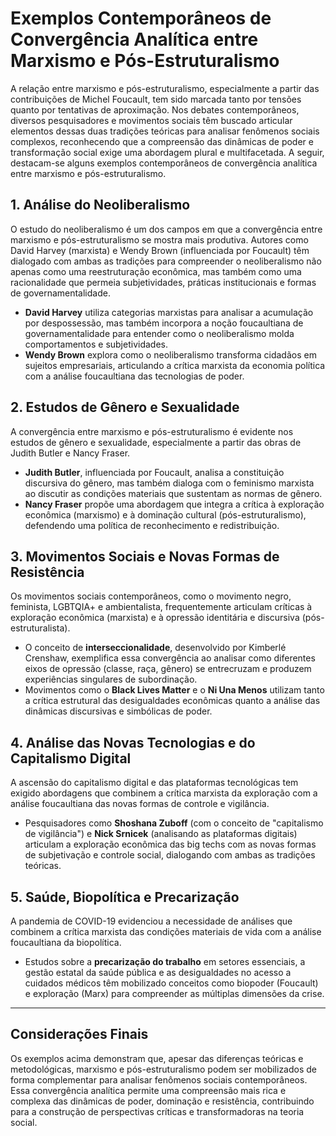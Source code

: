 # Exemplos Contemporâneos de Convergência Analítica entre Marxismo e Pós-Estruturalismo

A relação entre marxismo e pós-estruturalismo, especialmente a partir das contribuições de Michel Foucault, tem sido marcada tanto por tensões quanto por tentativas de aproximação. Nos debates contemporâneos, diversos pesquisadores e movimentos sociais têm buscado articular elementos dessas duas tradições teóricas para analisar fenômenos sociais complexos, reconhecendo que a compreensão das dinâmicas de poder e transformação social exige uma abordagem plural e multifacetada. A seguir, destacam-se alguns exemplos contemporâneos de convergência analítica entre marxismo e pós-estruturalismo.

## 1. Análise do Neoliberalismo

O estudo do neoliberalismo é um dos campos em que a convergência entre marxismo e pós-estruturalismo se mostra mais produtiva. Autores como David Harvey (marxista) e Wendy Brown (influenciada por Foucault) têm dialogado com ambas as tradições para compreender o neoliberalismo não apenas como uma reestruturação econômica, mas também como uma racionalidade que permeia subjetividades, práticas institucionais e formas de governamentalidade.

- **David Harvey** utiliza categorias marxistas para analisar a acumulação por despossessão, mas também incorpora a noção foucaultiana de governamentalidade para entender como o neoliberalismo molda comportamentos e subjetividades.
- **Wendy Brown** explora como o neoliberalismo transforma cidadãos em sujeitos empresariais, articulando a crítica marxista da economia política com a análise foucaultiana das tecnologias de poder.

## 2. Estudos de Gênero e Sexualidade

A convergência entre marxismo e pós-estruturalismo é evidente nos estudos de gênero e sexualidade, especialmente a partir das obras de Judith Butler e Nancy Fraser.

- **Judith Butler**, influenciada por Foucault, analisa a constituição discursiva do gênero, mas também dialoga com o feminismo marxista ao discutir as condições materiais que sustentam as normas de gênero.
- **Nancy Fraser** propõe uma abordagem que integra a crítica à exploração econômica (marxismo) e à dominação cultural (pós-estruturalismo), defendendo uma política de reconhecimento e redistribuição.

## 3. Movimentos Sociais e Novas Formas de Resistência

Os movimentos sociais contemporâneos, como o movimento negro, feminista, LGBTQIA+ e ambientalista, frequentemente articulam críticas à exploração econômica (marxista) e à opressão identitária e discursiva (pós-estruturalista).

- O conceito de **interseccionalidade**, desenvolvido por Kimberlé Crenshaw, exemplifica essa convergência ao analisar como diferentes eixos de opressão (classe, raça, gênero) se entrecruzam e produzem experiências singulares de subordinação.
- Movimentos como o **Black Lives Matter** e o **Ni Una Menos** utilizam tanto a crítica estrutural das desigualdades econômicas quanto a análise das dinâmicas discursivas e simbólicas de poder.

## 4. Análise das Novas Tecnologias e do Capitalismo Digital

A ascensão do capitalismo digital e das plataformas tecnológicas tem exigido abordagens que combinem a crítica marxista da exploração com a análise foucaultiana das novas formas de controle e vigilância.

- Pesquisadores como **Shoshana Zuboff** (com o conceito de "capitalismo de vigilância") e **Nick Srnicek** (analisando as plataformas digitais) articulam a exploração econômica das big techs com as novas formas de subjetivação e controle social, dialogando com ambas as tradições teóricas.

## 5. Saúde, Biopolítica e Precarização

A pandemia de COVID-19 evidenciou a necessidade de análises que combinem a crítica marxista das condições materiais de vida com a análise foucaultiana da biopolítica.

- Estudos sobre a **precarização do trabalho** em setores essenciais, a gestão estatal da saúde pública e as desigualdades no acesso a cuidados médicos têm mobilizado conceitos como biopoder (Foucault) e exploração (Marx) para compreender as múltiplas dimensões da crise.

---

## Considerações Finais

Os exemplos acima demonstram que, apesar das diferenças teóricas e metodológicas, marxismo e pós-estruturalismo podem ser mobilizados de forma complementar para analisar fenômenos sociais contemporâneos. Essa convergência analítica permite uma compreensão mais rica e complexa das dinâmicas de poder, dominação e resistência, contribuindo para a construção de perspectivas críticas e transformadoras na teoria social.